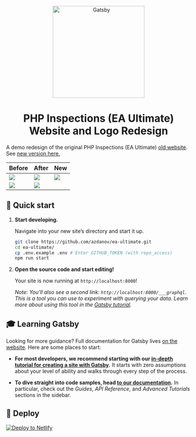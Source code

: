 <p align="center">
  <a href="https://plugins.jetbrains.com/plugin/10215-php-inspections-ea-ultimate-">
    <img alt="Gatsby" src="https://user-images.githubusercontent.com/6123841/56352581-374af400-61d8-11e9-94d0-014fc7127d5c.png" width="250" />
  </a>
</p>
<h1 align="center">
  PHP Inspections (EA Ultimate) Website and Logo Redesign
</h1>

A demo redesign of the original PHP Inspections (EA Ultimate) [old website](https://kalessil.github.io/php-inspections-ultimate.html). See [new version here.](https://awesome-jepsen-eff5a1.netlify.com/)

<table>
  <thead>
    <tr>
      <th>Before</th>
      <th>After</th>
      <th>New</th>
    </tr>
  </thead>
  <tbody>
    <tr>
      <td><img src="https://user-images.githubusercontent.com/6123841/56352592-3ca83e80-61d8-11e9-9a46-d5fc72fafe58.png"/></td>
      <td><img src="https://user-images.githubusercontent.com/6123841/56841606-78f23380-6897-11e9-8a4b-8df365f2db6d.png"/></td>
      <td><img src="https://user-images.githubusercontent.com/6123841/56841608-78f23380-6897-11e9-8f7a-584c384e9034.png"/></td>
    </tr>
    <tr>
      <td><img src="https://user-images.githubusercontent.com/6123841/56841867-f66a7380-6898-11e9-9a56-2c5e2dae684b.png"/></td>
      <td><img src="https://user-images.githubusercontent.com/6123841/56841607-78f23380-6897-11e9-9ee2-a8d3cfe0362e.png"/></td>
    </tr>
  </tbody>
</table>

## 🚀 Quick start

1.  **Start developing.**

    Navigate into your new site’s directory and start it up.

    ```sh
    git clone https://github.com/azdanov/ea-ultimate.git
    cd ea-ultimate/
    cp .env.example .env # Enter GITHUB_TOKEN (with repo_access)
    npm run start

    ```

2.  **Open the source code and start editing!**

    Your site is now running at `http://localhost:8000`!

    _Note: You'll also see a second link: _`http://localhost:8000/___graphql`_. This is a tool you can use to experiment with querying your data. Learn more about using this tool in the [Gatsby tutorial](https://www.gatsbyjs.org/tutorial/part-five/#introducing-graphiql)._

## 🎓 Learning Gatsby

Looking for more guidance? Full documentation for Gatsby lives [on the website](https://www.gatsbyjs.org/). Here are some places to start:

- **For most developers, we recommend starting with our [in-depth tutorial for creating a site with Gatsby](https://www.gatsbyjs.org/tutorial/).** It starts with zero assumptions about your level of ability and walks through every step of the process.

- **To dive straight into code samples, head [to our documentation](https://www.gatsbyjs.org/docs/).** In particular, check out the _Guides_, _API Reference_, and _Advanced Tutorials_ sections in the sidebar.

## 💫 Deploy

[![Deploy to Netlify](https://www.netlify.com/img/deploy/button.svg)](https://app.netlify.com/start/deploy?repository=https://github.com/gatsbyjs/gatsby-starter-default)
